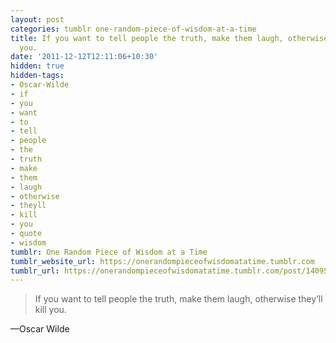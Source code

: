```yaml
---
layout: post
categories: tumblr one-random-piece-of-wisdom-at-a-time
title: If you want to tell people the truth, make them laugh, otherwise they’ll kill
  you.
date: '2011-12-12T12:11:06+10:30'
hidden: true
hidden-tags:
- Oscar-Wilde
- if
- you
- want
- to
- tell
- people
- the
- truth
- make
- them
- laugh
- otherwise
- theyll
- kill
- you
- quote
- wisdom
tumblr: One Random Piece of Wisdom at a Time
tumblr_website_url: https://onerandompieceofwisdomatatime.tumblr.com
tumblr_url: https://onerandompieceofwisdomatatime.tumblr.com/post/14095510866/if-you-want-to-tell-people-the-truth-make-them
---
```

> If you want to tell people the truth, make them laugh, otherwise they’ll kill you.

—Oscar Wilde
